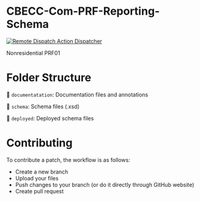 # CBECC-Com-PRF-Reporting-Schema

[![Remote Dispatch Action Dispatcher](https://github.com/RASENTSolutionsLLC-NORESCO/CBECC-NonRes-PRF-Schema/actions/workflows/dispatch.yml/badge.svg)](https://github.com/RASENTSolutionsLLC-NORESCO/CBECC-NonRes-PRF-Schema/actions/workflows/dispatch.yml)

Nonresidential PRF01

# Folder Structure

:open_file_folder: `documentatation`: Documentation files and annotations

:open_file_folder: `schema`: Schema files (.xsd)

:open_file_folder: `deployed`: Deployed schema files

# Contributing

To contribute a patch, the workflow is as follows:

- Create a new branch
- Upload your files
- Push changes to your branch (or do it directly through GitHub website)
- Create pull request
